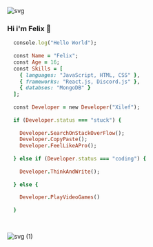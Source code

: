 ![svg](https://user-images.githubusercontent.com/107757555/174439727-e8614855-1616-4148-b530-9dece801e482.png)

### Hi i'm Felix 👋

<!--
**Schielef/schielef** is a ✨ _special_ ✨ repository because its `README.md` (this file) appears on your GitHub profile.

Here are some ideas to get you started:


- 🔭 I’m currently working on ...
- 🌱 I’m currently learning ...
- 👯 I’m looking to collaborate on ...
- 🤔 I’m looking for help with ...
- 💬 Ask me about ...
- 📫 How to reach me: ...
- 😄 Pronouns: ...
- ⚡ Fun fact: ...
-->

```ruby
  console.log("Hello World");
  
  const Name = "Felix";
  const Age = 16;
  const Skills = [
    { languages: "JavaScript, HTML, CSS" },
    { frameworks: "React.js, Discord.js" },
    { databses: "MongoDB" }
  ];
  
  const Developer = new Developer("Xilef");
  
  if (Developer.status === "stuck") {
  
    Developer.SearchOnStackOverFlow();
    Developer.CopyPaste();
    Developer.FeelLikeAPro();
    
  } else if (Developer.status === "coding") {
  
    Developer.ThinkAndWrite();
    
  } else {
  
    Developer.PlayVideoGames()
    
  }
  
  
```
![svg (1)](https://user-images.githubusercontent.com/107757555/174439757-e8338b33-9fbe-4ccc-aff6-15ca1c9affb3.png)
